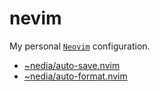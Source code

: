 # nevim

My personal [`Neovim`](https://neovim.io/) configuration.

- [~nedia/auto-save.nvim](https://git.sr.ht/~nedia/auto-save.nvim)
- [~nedia/auto-format.nvim](https://git.sr.ht/~nedia/auto-format.nvim)
